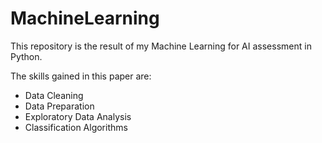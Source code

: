 # MachineLearning
This repository is the result of my Machine Learning for AI assessment in Python.

The skills gained in this paper are:

- Data Cleaning
- Data Preparation
- Exploratory Data Analysis
- Classification Algorithms
